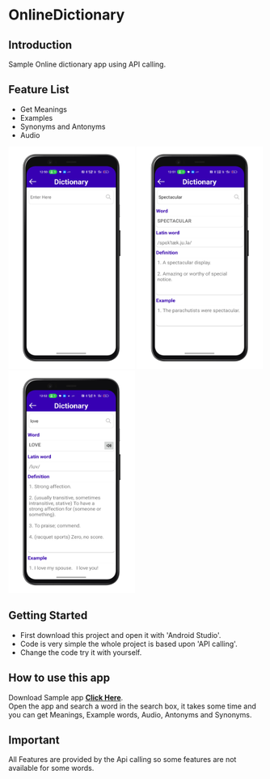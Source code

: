 # OnlineDictionary

## Introduction
 Sample Online dictionary app using API calling.
 
 ## Feature List
 * Get Meanings
 * Examples
 * Synonyms and Antonyms
 * Audio
 
 <img src="/Screenshots/Screenshot4.PNG" width="250"/> <img src="/Screenshots/Screenshot5.PNG" width="250"/> <img src="/Screenshots/Screenshot6.PNG" width="250"/>
 
 ## Getting Started
 * First download this project and open it with 'Android Studio'.
 * Code is very simple the whole project is based upon 'API calling'.
 * Change the code try it with yourself.

## How to use this app
Download Sample app **[Click Here](https://github.com/Curi0usCoder/OnlineDictionary/raw/main/APK/dictionary.apk)**.<br>
Open the app and search a word in the search box, it takes some time and you can get Meanings, Example words, Audio, Antonyms and Synonyms.

## Important
All Features are provided by the Api calling so some features are not available for some words.
